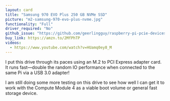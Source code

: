 ```yaml
---
layout: card
title: "Samsung 970 EVO Plus 250 GB NVMe SSD"
picture: "m2-samsung-970-evo-plus-nvme.jpg"
functionality: "Full"
driver_required: "No"
github_issue: "https://github.com/geerlingguy/raspberry-pi-pcie-devices/issues/48"
buy_link: https://amzn.to/2MfPhTP
videos:
  - https://www.youtube.com/watch?v=HUamq0ey8_M
---
```

I put this drive through its paces using an M.2 to PCI Express adapter card. It runs fast—double the random IO performance when connected to the same Pi via a USB 3.0 adapter!

I am still doing some more testing on this drive to see how well I can get it to work with the Compute Module 4 as a viable boot volume or general fast storage device.
